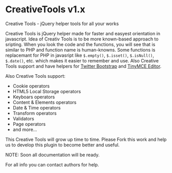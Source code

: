 # CreativeTools v1.x
Creative Tools - jQuery helper tools for all your works

Creative Tools is jQuery helper made for faster and easyest orientation in javascript. Idea of Creativ Tools is to be more known-based approach to sripting. When you look the code and the functions, you will see that is similar to PHP and function name is human-knowns. Some functions is replacemant for PHP in javasript like `$.empty()`, `$.isset()`, `$.isNull()`, `$.date()`, etc. which makes it easier to remember and use. Also Creative Tools support and have helpers for <a href="http://getbootstrap.com/" target="_blank">Twitter Bootstrap</a> and <a href="http://www.tinymce.com/" target="_blank">TinyMCE Editor</a>.

Also Creative Tools support:

- Cookie operators
- HTML5 Local Storage operators
- Keyboars operators
- Content & Elements operators
- Date & Time operators
- Transform operators
- Validators
- Page operators
- and more...

This Creative Tools will grow up time to time. Please Fork this work and help us to develop this plugin to become better and useful.

NOTE: Soon all documentation will be ready.

For all info you can contact authors for help.
